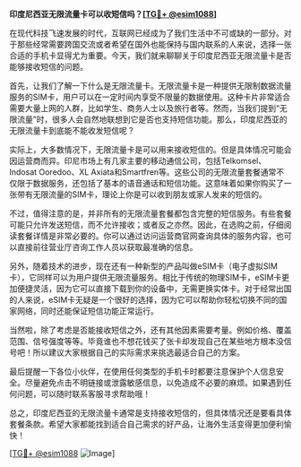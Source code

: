 **印度尼西亚无限流量卡可以收短信吗？[[TG💪+ @esim1088](https://t.me/s/esim1088)]**

在现代科技飞速发展的时代，互联网已经成为了我们生活中不可或缺的一部分。对于那些经常需要跨国交流或者希望在国外也能保持与国内联系的人来说，选择一张合适的手机卡显得尤为重要。今天，我们就来聊聊关于印度尼西亚无限流量卡是否能够接收短信的问题。

首先，让我们了解一下什么是无限流量卡。无限流量卡是一种提供无限制数据流量服务的SIM卡，用户可以在一定时间内享受不限量的数据使用。这种卡片非常适合需要大量上网的人群，比如学生、商务人士以及旅行者等。然而，当我们提到“无限流量”时，很多人会自然地联想到它是否也支持短信功能。那么，印度尼西亚的无限流量卡到底能不能收发短信呢？

实际上，大多数情况下，无限流量卡是可以用来接收短信的。但是具体情况可能会因运营商而异。印尼市场上有几家主要的移动通信公司，包括Telkomsel、Indosat Ooredoo、XL Axiata和Smartfren等。这些公司的无限流量套餐通常不仅限于数据服务，还包括了基本的语音通话和短信功能。这意味着如果你购买了一张带有无限流量的SIM卡，理论上你是可以收到朋友或家人发来的短信的。

不过，值得注意的是，并非所有的无限流量套餐都包含完整的短信服务。有些套餐可能只允许发送短信，而不允许接收；或者反之亦然。因此，在选购之前，仔细阅读套餐详情是非常必要的。你可以通过访问运营商官网查询具体的服务内容，也可以直接前往营业厅咨询工作人员以获取最准确的信息。

另外，随着技术的进步，现在还有一种新型的产品叫做eSIM卡（电子虚拟SIM卡），它同样可以为用户提供无限流量服务。相比于传统的物理SIM卡，eSIM卡更加便捷灵活，因为它可以直接下载到你的设备中，无需更换实体卡。对于经常出国的人来说，eSIM卡无疑是一个很好的选择，因为它可以帮助你轻松切换不同的国家网络，同时还能保证短信功能正常运行。

当然啦，除了考虑是否能接收短信之外，还有其他因素需要考量。例如价格、覆盖范围、信号强度等等。毕竟谁也不想花钱买了张卡却发现自己在某些地方根本没信号吧！所以建议大家根据自己的实际需求来挑选最适合自己的方案。

最后提醒一下各位小伙伴，在使用任何类型的手机卡时都要注意保护个人信息安全。尽量避免点击不明链接或泄露敏感信息，以免造成不必要的麻烦。如果遇到任何问题，可以随时联系客服寻求帮助哦！

总之，印度尼西亚的无限流量卡通常是支持接收短信的，但具体情况还是要看具体套餐条款。希望大家都能找到适合自己需求的好产品，让海外生活变得更加便利愉快！

[[TG💪+ @esim1088](https://t.me/s/esim1088) ![Image](https://i.postimg.cc/4NQfJmqS/Snipaste-2025-05-13-00-14-12.png)]